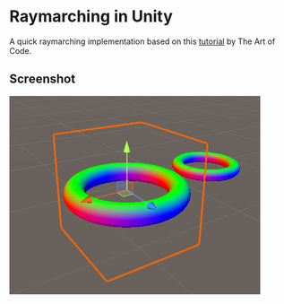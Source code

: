 # Raymarching in Unity

A quick raymarching implementation based on this [tutorial](https://www.youtube.com/results?search_query=The+art+of+code+raymarching+unity) by The Art of Code.

## Screenshot

![](https://raw.githubusercontent.com/EFV0804/UnityRaymarching/master/screenshot.PNG)



